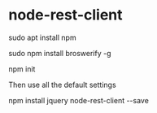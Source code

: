 # node-rest-client


sudo apt install npm

sudo npm install broswerify -g 

npm init

  Then use all the default settings <Enter>

npm install jquery node-rest-client --save
